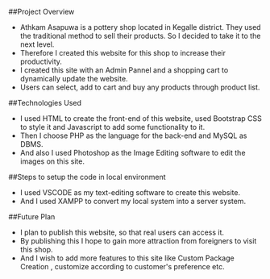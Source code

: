 ##Project Overview

* Athkam Asapuwa is a pottery shop located in Kegalle district. They used the traditional method to sell their products. So I decided to take it to the next level.
* Therefore I created this website for this shop to increase their productivity. 
* I created this site with an Admin Pannel and a shopping cart to dynamically update the website.
* Users can select, add to cart and buy any products through product list.


##Technologies Used

* I used HTML to create the front-end of this website, used Bootstrap CSS to style it and Javascript to add some functionality to it.
* Then I choose PHP as the language for the back-end and MySQL as DBMS.
* And also I used Photoshop as the Image Editing software to edit the images on this site.

##Steps to setup the code in local environment 

* I used VSCODE as my text-editing software to create this website.
* And I used XAMPP to convert my local system into a server system.

##Future Plan

* I plan to publish this website, so that real users can access it. 
* By publishing this I hope to gain more attraction from foreigners to visit this shop.
* And I wish to add more features to this site like Custom Package Creation , customize according to customer's preference etc.
